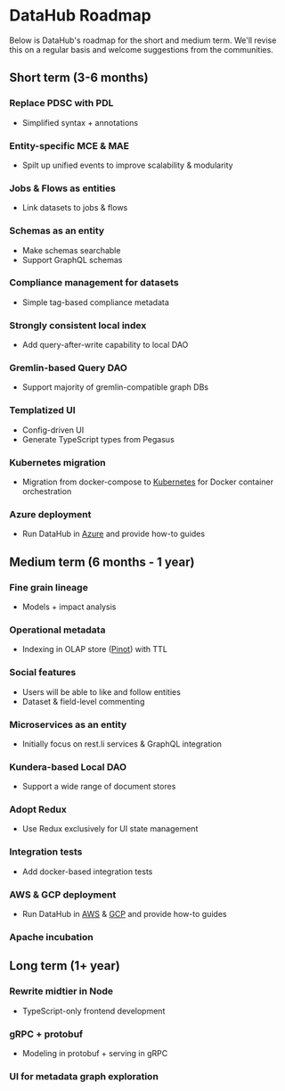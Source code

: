 # DataHub Roadmap

Below is DataHub's roadmap for the short and medium term. We'll revise this on a regular basis and welcome suggestions from the communities.

## Short term (3-6 months)
### Replace PDSC with PDL
- Simplified syntax + annotations
### Entity-specific MCE & MAE
- Spilt up unified events to improve scalability & modularity
### Jobs & Flows as entities
- Link datasets to jobs & flows
### Schemas as an entity
- Make schemas searchable
- Support GraphQL schemas
### Compliance management for datasets
- Simple tag-based compliance metadata
### Strongly consistent local index
- Add query-after-write capability to local DAO 
### Gremlin-based Query DAO
- Support majority of gremlin-compatible graph DBs
### Templatized UI
- Config-driven UI
- Generate TypeScript types from Pegasus 
### Kubernetes migration
- Migration from docker-compose to [Kubernetes](https://kubernetes.io/) for Docker container orchestration
### Azure deployment
- Run DataHub in [Azure](https://azure.microsoft.com/en-us/) and provide how-to guides

## Medium term (6 months - 1 year)
### Fine grain lineage
- Models + impact analysis
### Operational metadata
- Indexing in OLAP store ([Pinot](https://github.com/apache/incubator-pinot)) with TTL
### Social features
- Users will be able to like and follow entities
- Dataset & field-level commenting
### Microservices as an entity
- Initially focus on rest.li services & GraphQL integration
### Kundera-based Local DAO
- Support a wide range of document stores
### Adopt Redux
- Use Redux exclusively for UI state management
### Integration tests
- Add docker-based integration tests
### AWS & GCP deployment
- Run DataHub in [AWS](https://aws.amazon.com/) & [GCP](https://cloud.google.com/gcp) and provide how-to guides
### Apache incubation

## Long term (1+ year)
### Rewrite midtier in Node
- TypeScript-only frontend development
### gRPC + protobuf
- Modeling in protobuf + serving in gRPC
### UI for metadata graph exploration
